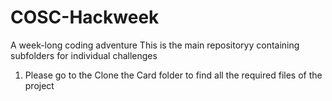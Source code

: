 # COSC-Hackweek
A week-long coding adventure
This is the main repositoryy containing subfolders for individual challenges

1. Please go to the Clone the Card folder to find all the required files of the project
